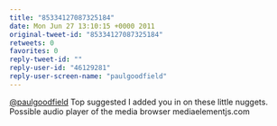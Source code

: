 ```yaml
---
title: "85334127087325184"
date: Mon Jun 27 13:10:15 +0000 2011
original-tweet-id: "85334127087325184"
retweets: 0
favorites: 0
reply-tweet-id: ""
reply-user-id: "46129281"
reply-user-screen-name: "paulgoodfield"
---
```

<a href="https://twitter.com/paulgoodfield">@paulgoodfield</a> Top suggested I added you in on these little nuggets. Possible audio player of the media browser mediaelementjs.com
